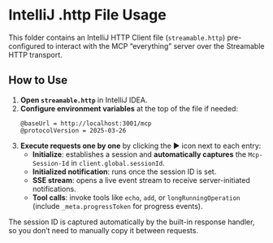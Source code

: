 # IntelliJ .http File Usage

This folder contains an IntelliJ HTTP Client file (`streamable.http`) pre-configured to interact with the MCP “everything” server over the Streamable HTTP transport.

## How to Use

1. **Open `streamable.http`** in IntelliJ IDEA.
2. **Configure environment variables** at the top of the file if needed:
   ```http
   @baseUrl = http://localhost:3001/mcp
   @protocolVersion = 2025-03-26
   ```
3. **Execute requests one by one** by clicking the ▶️ icon next to each entry:
    - **Initialize**: establishes a session and **automatically captures** the `Mcp-Session-Id` in `client.global.sessionId`.
    - **Initialized notification**: runs once the session ID is set.
    - **SSE stream**: opens a live event stream to receive server-initiated notifications.
    - **Tool calls**: invoke tools like `echo`, `add`, or `longRunningOperation` (include `_meta.progressToken` for progress events).

The session ID is captured automatically by the built-in response handler, so you don’t need to manually copy it between requests.
